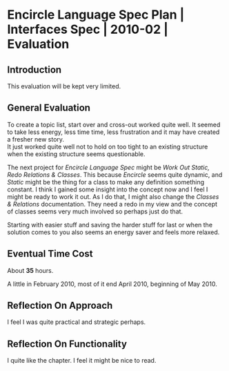 ﻿Encircle Language Spec Plan | Interfaces Spec | 2010-02 | Evaluation
====================================================================


Introduction
------------

This evaluation will be kept very limited.


General Evaluation
------------------

To create a topic list, start over and cross-out worked quite well. It seemed to take  less energy, less time time, less frustration and it may have created a fresher new story.  
It just worked quite well not to hold on too tight to an existing structure when the existing structure seems questionable.

The next project for *Encircle Language Spec* might be *Work Out Static, Redo Relations & Classes*. This because *Encircle* seems quite dynamic, and *Static* might be the thing for a class to make any definition something constant. I think I gained some insight into the concept now and I feel I might be ready to work it out. As I do that, I might also change the *Classes & Relations* documentation. They need a redo in my view and the concept of classes seems very much involved so perhaps just do that.

Starting with easier stuff and saving the harder stuff for last or when the solution comes to you also seems an energy saver and feels more relaxed.


Eventual Time Cost
------------------

About __35__ hours.

A little in February 2010, most of it end April 2010, beginning of May 2010.


Reflection On Approach
----------------------

I feel I was quite practical and strategic perhaps.


Reflection On Functionality
---------------------------

I quite like the chapter. I feel it might be nice to read.